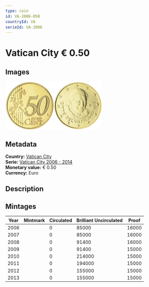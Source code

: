 ```yaml
---
type: coin
id: VA-2006-050
countryId: VA
serieId: VA-2006
---
```


# Vatican City € 0.50

## Images

<img src="../../../Images/common-2002-050.png" height="150" alt="Front image"><img src="Images/vatican city-2006-050.png" height="150" alt="Back image">

## Metadata

**Country:** [Vatican City](../index.md)\
**Serie:** [Vatican City 2006 - 2014](index.md)\
**Monetary value:** € 0.50\
**Currency:** Euro

## Description


## Mintages

| Year | Mintmark | Circulated | Brilliant Uncirculated | Proof |
| ---- | -------- | ---------- | ---------------------- | ----- |
| 2006 |  | 0| 85000 | 16000 |
| 2007 |  | 0| 85000 | 16000 |
| 2008 |  | 0| 91400 | 16000 |
| 2009 |  | 0| 91400 | 15000 |
| 2010 |  | 0| 214000 | 15000 |
| 2011 |  | 0| 194000 | 15000 |
| 2012 |  | 0| 155000 | 15000 |
| 2013 |  | 0| 155000 | 15000 |
